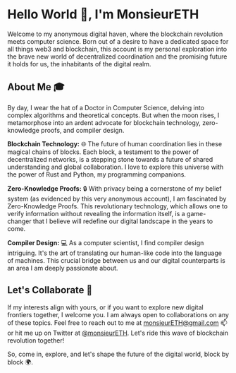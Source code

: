 # Hello World 👋, I'm MonsieurETH

Welcome to my anonymous digital haven, where the blockchain revolution meets computer science. Born out of a desire to have a dedicated space for all things web3 and blockchain, this account is my personal exploration into the brave new world of decentralized coordination and the promising future it holds for us, the inhabitants of the digital realm.

## About Me 🎓

By day, I wear the hat of a Doctor in Computer Science, delving into complex algorithms and theoretical concepts. But when the moon rises, I metamorphose into an ardent advocate for blockchain technology, zero-knowledge proofs, and compiler design.

**Blockchain Technology:** 🌐 The future of human coordination lies in these magical chains of blocks. Each block, a testament to the power of decentralized networks, is a stepping stone towards a future of shared understanding and global collaboration. I love to explore this universe with the power of Rust and Python, my programming companions.

**Zero-Knowledge Proofs:** 🔒 With privacy being a cornerstone of my belief system (as evidenced by this very anonymous account), I am fascinated by Zero-Knowledge Proofs. This revolutionary technology, which allows one to verify information without revealing the information itself, is a game-changer that I believe will redefine our digital landscape in the years to come.

**Compiler Design:** 💻 As a computer scientist, I find compiler design intriguing. It's the art of translating our human-like code into the language of machines. This crucial bridge between us and our digital counterparts is an area I am deeply passionate about.

## Let's Collaborate 🤝

If my interests align with yours, or if you want to explore new digital frontiers together, I welcome you. I am always open to collaborations on any of these topics. Feel free to reach out to me at [monsieurETH@gmail.com](mailto:monsieurETH@gmail.com) 📫 or hit me up on Twitter at [@monsieurETH](https://twitter.com/monsieurETH). Let's ride this wave of blockchain revolution together!

So, come in, explore, and let's shape the future of the digital world, block by block 🌍.

